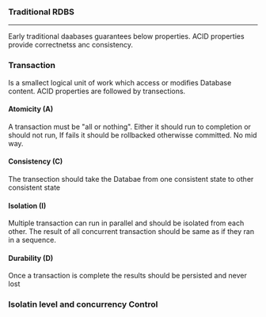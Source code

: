 
### Traditional RDBS
---

Early traditional daabases guarantees below properties. ACID properties provide correctnetss anc consistency.


### Transaction
  Is a smallect logical unit of work which access or modifies Database content. ACID properties are followed by transections.

#### Atomicity (A)
  A transaction must be "all or nothing". Either it should run to completion or should not run, If fails it should be rollbacked otherwisse committed. No mid way.

#### Consistency (C) 
  The transection should take the Databae from one consistent state to other consistent state
 
#### Isolation (I)
   Multiple transaction can run in parallel and should be isolated from each other. The result of all concurrent transaction should be same as if they ran in a sequence.
   
#### Durability (D)
  Once a transaction is complete the results should be persisted and never lost
  
### Isolatin level and concurrency Control
  
 
